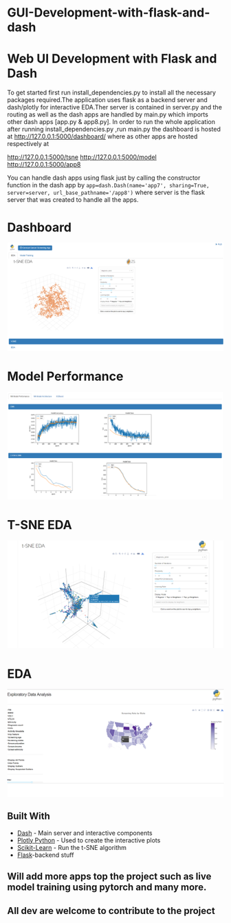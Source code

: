 # GUI-Development-with-flask-and-dash
# Web UI Development with Flask and Dash 

To get started first run install_dependencies.py to install all the necessary packages required.The application uses flask as a backend server and dash/plotly for interactive EDA.Ther server is contained in server.py and the routing as well as the dash apps are handled by main.py which imports other dash apps [app.py & app8.py]. In order to run the whole application after running install_dependencies.py ,run main.py the dashboard is hosted at http://127.0.0.1:5000/dashboard/ where as other apps are hosted respectively at 

http://127.0.0.1:5000/tsne
http://127.0.0.1:5000/model
http://127.0.0.1:5000/app8

You can handle dash apps using flask just by calling the constructor function in the dash app by ```app=dash.Dash(name='app7', sharing=True, server=server, url_base_pathname='/app8')``` where server is the flask server that was created to handle all the apps. 

# Dashboard
![animated1](shots/image_1.png)

# Model Performance
![animated1](shots/image_2.png)

# T-SNE EDA
![animated1](shots/image_3.png)

# EDA
![animated1](shots/image_4.png)



## Built With
* [Dash](https://dash.plot.ly/) - Main server and interactive components
* [Plotly Python](https://plot.ly/python/) - Used to create the interactive plots
* [Scikit-Learn](http://scikit-learn.org/stable/documentation.html) - Run the t-SNE algorithm
* [Flask](http://flask.pocoo.org/)-backend stuff

## Will add more apps top the project such as live model training using pytorch and many more.
## All dev are welcome to contribute to the project 

